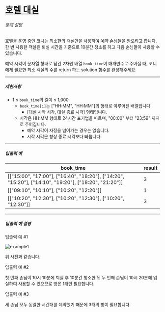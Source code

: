 # [호텔 대실](https://school.programmers.co.kr/learn/courses/30/lessons/155651)


###### 문제 설명


호텔을 운영 중인 코니는 최소한의 객실만을 사용하여 예약 손님들을 받으려고 합니다. 한 번 사용한 객실은 퇴실 시간을 기준으로 10분간 청소를 하고 다음 손님들이 사용할 수 있습니다.  

예약 시각이 문자열 형태로 담긴 2차원 배열 `book_time`이 매개변수로 주어질 때, 코니에게 필요한 최소 객실의 수를 return 하는 solution 함수를 완성해주세요.




---


##### 제한사항


* 1 ≤ `book_time`의 길이 ≤ 1,000
	+ `book_time[i]`는 \["HH:MM", "HH:MM"]의 형태로 이루어진 배열입니다
		- \[대실 시작 시각, 대실 종료 시각] 형태입니다.
	+ 시각은 HH:MM 형태로 24시간 표기법을 따르며, "00:00" 부터 "23:59" 까지로 주어집니다.
		- 예약 시각이 자정을 넘어가는 경우는 없습니다.
		- 시작 시각은 항상 종료 시각보다 빠릅니다.




---


##### 입출력 예




| book\_time | result |
| --- | --- |
| \[\["15:00", "17:00"], \["16:40", "18:20"], \["14:20", "15:20"], \["14:10", "19:20"], \["18:20", "21:20"]] | 3 |
| \[\["09:10", "10:10"], \["10:20", "12:20"]] | 1 |
| \[\["10:20", "12:30"], \["10:20", "12:30"], \["10:20", "12:30"]] | 3 |




---


##### 입출력 예 설명


입출력 예 \#1


![example1](https://user-images.githubusercontent.com/62426665/199907266-561e3b75-84eb-4da1-930c-a6ac8fa82a79.png)  

위 사진과 같습니다.


입출력 예 \#2


첫 번째 손님이 10시 10분에 퇴실 후 10분간 청소한 뒤 두 번째 손님이 10시 20분에 입실하여 사용할 수 있으므로 방은 1개만 필요합니다.


입출력 예 \#3


세 손님 모두 동일한 시간대를 예약했기 때문에 3개의 방이 필요합니다.



